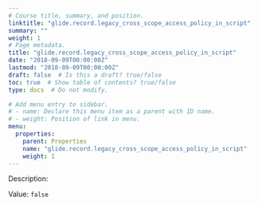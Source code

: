 ```yaml
---
# Course title, summary, and position.
linktitle: "glide.record.legacy_cross_scope_access_policy_in_script"
summary: ""
weight: 1
# Page metadata.
title: "glide.record.legacy_cross_scope_access_policy_in_script"
date: "2018-09-09T00:00:00Z"
lastmod: "2018-09-09T00:00:00Z"
draft: false  # Is this a draft? true/false
toc: true  # Show table of contents? true/false
type: docs  # Do not modify.

# Add menu entry to sidebar.
# - name: Declare this menu item as a parent with ID name.
# - weight: Position of link in menu.
menu:
  properties:
    parent: Properties
    name: "glide.record.legacy_cross_scope_access_policy_in_script"
    weight: 1
---
```


Description: 


Value: `false`